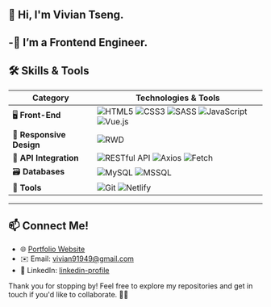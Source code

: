 ## 👋 Hi, I'm Vivian Tseng.
-🌱 I’m a Frontend Engineer.
---

## 🛠️ Skills & Tools  
| **Category**         | **Technologies & Tools**                                                                 |
|-----------------------|-----------------------------------------------------------------------------------------|
| 🖥️ **Front-End**     | ![HTML5](https://img.shields.io/badge/-HTML5-E34F26?logo=html5&logoColor=white)  ![CSS3](https://img.shields.io/badge/-CSS3-1572B6?logo=css3&logoColor=white) ![SASS](https://img.shields.io/badge/-SASS-CC6699?logo=sass&logoColor=white) ![JavaScript](https://img.shields.io/badge/-JavaScript-F7DF1E?logo=javascript&logoColor=black) ![Vue.js](https://img.shields.io/badge/-Vue.js-4FC08D?logo=vue.js&logoColor=white) |
| 📱 **Responsive Design** | ![RWD](https://img.shields.io/badge/-Responsive_Design-5A5A5A?logo=css3&logoColor=white) |
| 🔗 **API Integration** | ![RESTful API](https://img.shields.io/badge/-RESTful_API-0052CC?logo=api&logoColor=white) ![Axios](https://img.shields.io/badge/-Axios-5A29E4?logo=axios&logoColor=white) ![Fetch](https://img.shields.io/badge/-Fetch-48CAE4?logo=web&logoColor=white) |
| 🗃️ **Databases**      | ![MySQL](https://img.shields.io/badge/-MySQL-4479A1?logo=mysql&logoColor=white) ![MSSQL](https://img.shields.io/badge/-MSSQL-CC2927?logo=microsoft-sql-server&logoColor=white) |
| 🔧 **Tools**          | ![Git](https://img.shields.io/badge/-Git-F05032?logo=git&logoColor=white) ![Netlify](https://img.shields.io/badge/-Netlify-00C7B7?logo=netlify&logoColor=white) |

---

## 📫 Connect Me!  
- 🌐 [Portfolio Website](https://vivi0814.github.io/vivian-project.github.io/)  
- ✉️ Email: [vivian91949@gmail.com](mailto:vivian91949@gmail.com)  
- 💼 LinkedIn: [linkedin-profile](https://www.linkedin.com/in/shiau-ju-tseng-66416b218/)

Thank you for stopping by! Feel free to explore my repositories and get in touch if you'd like to collaborate. 🚀✨
